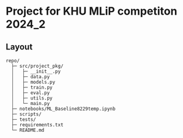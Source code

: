 # Project for KHU MLiP competiton 2024_2


## Layout
```
repo/
  ├─ src/project_pkg/
  │   ├─ __init__.py
  │   ├─ data.py
  │   ├─ models.py
  │   ├─ train.py
  │   ├─ eval.py
  │   ├─ utils.py
  │   └─ main.py
  ├─ notebooks/ML_Baseline8229temp.ipynb
  ├─ scripts/
  ├─ tests/
  ├─ requirements.txt
  └─ README.md
```

